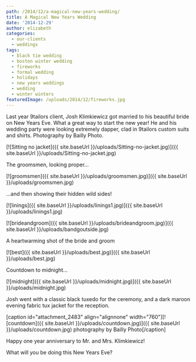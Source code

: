 ```yaml
---
path: /2014/12/a-magical-new-years-wedding/
title: A Magical New Years Wedding
date: '2014-12-29'
author: elizabeth
categories:
  - our-clients
  - weddings
tags:
  - black tie wedding
  - boston winter wedding
  - fireworks
  - formal wedding
  - holidays
  - new years weddings
  - wedding
  - winter winters
featuredImage: /uploads/2014/12/fireworks.jpg
---
```

Last year 9tailors client, Josh Klimkiewicz got married to his beautiful bride on New Years Eve. What a great way to start the new year! He and his wedding party were looking extremely dapper, clad in 9tailors custom suits and shirts. Photography by Bailly Photo.

[![Sitting no jacket]({{ site.baseUrl }}/uploads/Sitting-no-jacket.jpg)]({{ site.baseUrl }}/uploads/Sitting-no-jacket.jpg)

The groomsmen, looking proper...

[![groomsmen]({{ site.baseUrl }}/uploads/groomsmen.jpg)]({{ site.baseUrl }}/uploads/groomsmen.jpg)

...and then showing their hidden wild sides!

[![linings]({{ site.baseUrl }}/uploads/linings1.jpg)]({{ site.baseUrl }}/uploads/linings1.jpg)

[![brideandgroom]({{ site.baseUrl }}/uploads/brideandgroom.jpg)]({{ site.baseUrl }}/uploads/bandgoutside.jpg)

A heartwarming shot of the bride and groom

[![best]({{ site.baseUrl }}/uploads/best.jpg)]({{ site.baseUrl }}/uploads/best.jpg)

Countdown to midnight...

[![midnight]({{ site.baseUrl }}/uploads/midnight.jpg)]({{ site.baseUrl }}/uploads/midnight.jpg)

Josh went with a classic black tuxedo for the ceremony, and a dark maroon evening fabric tux jacket for the reception.

\[caption id="attachment\_2483" align="alignnone" width="760"\][![countdown]({{ site.baseUrl }}/uploads/countdown.jpg)]({{ site.baseUrl }}/uploads/countdown.jpg) photography by Bailly Photo\[/caption\]

Happy one year anniversary to Mr. and Mrs. Klimkiewicz!

What will you be doing this New Years Eve?
